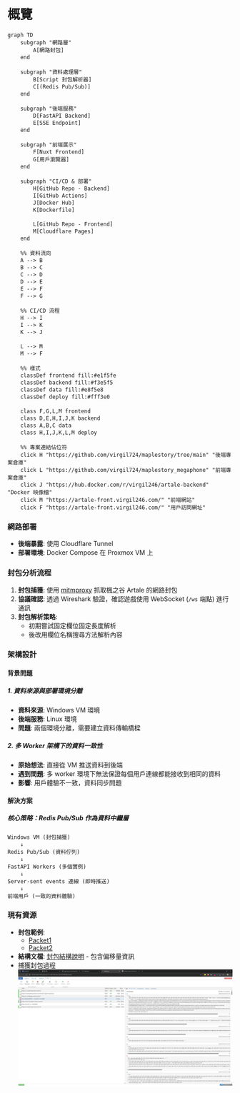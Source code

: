 # 概覽

```mermaid
graph TD
    subgraph "網路層"
        A[網路封包] 
    end
    
    subgraph "資料處理層"
        B[Script 封包解析器]
        C[(Redis Pub/Sub)]
    end
    
    subgraph "後端服務"
        D[FastAPI Backend]
        E[SSE Endpoint]
    end
    
    subgraph "前端展示"
        F[Nuxt Frontend]
        G[用戶瀏覽器]
    end
    
    subgraph "CI/CD & 部署"
        H[GitHub Repo - Backend]
        I[GitHub Actions]
        J[Docker Hub]
        K[Dockerfile]
        
        L[GitHub Repo - Frontend] 
        M[Cloudflare Pages]
    end
    
    %% 資料流向
    A --> B
    B --> C
    C --> D
    D --> E
    E --> F
    F --> G
    
    %% CI/CD 流程
    H --> I
    I --> K
    K --> J
    
    L --> M
    M --> F
    
    %% 樣式
    classDef frontend fill:#e1f5fe
    classDef backend fill:#f3e5f5
    classDef data fill:#e8f5e8
    classDef deploy fill:#fff3e0
    
    class F,G,L,M frontend
    class D,E,H,I,J,K backend
    class A,B,C data
    class H,I,J,K,L,M deploy

    %% 專案連結佔位符
    click H "https://github.com/virgil724/maplestory/tree/main" "後端專案倉庫"
    click L "https://github.com/virgil724/maplestory_megaphone" "前端專案倉庫"
    click J "https://hub.docker.com/r/virgil246/artale-backend" "Docker 映像檔"
    click M "https://artale-front.virgil246.com/" "前端網站"
    click F "https://artale-front.virgil246.com/" "用戶訪問網址"
```



### 網路部署
- **後端暴露**: 使用 Cloudflare Tunnel
- **部署環境**: Docker Compose 在 Proxmox VM 上

### 封包分析流程
1. **封包捕獲**: 使用 [mitmproxy](https://mitmproxy.org/) 抓取楓之谷 Artale 的網路封包
2. **協議確認**: 透過 Wireshark 驗證，確認遊戲使用 WebSocket (`/ws` 端點) 進行通訊
3. **封包解析策略**: 
   - 初期嘗試固定欄位固定長度解析
   - 後改用欄位名稱搜尋方法解析內容

### 架構設計

#### 背景問題

##### 1. 資料來源與部署環境分離
- **資料來源**: Windows VM 環境
- **後端服務**: Linux 環境  
- **問題**: 兩個環境分離，需要建立資料傳輸橋樑

##### 2. 多 Worker 架構下的資料一致性
- **原始想法**: 直接從 VM 推送資料到後端
- **遇到問題**: 多 worker 環境下無法保證每個用戶連線都能接收到相同的資料
- **影響**: 用戶體驗不一致，資料同步問題

#### 解決方案

##### 核心策略：Redis Pub/Sub 作為資料中繼層

````plaintext
Windows VM (封包捕獲) 
    ↓ 
Redis Pub/Sub (資料佇列)
    ↓
FastAPI Workers (多個實例)
    ↓
Server-sent events 連線 (即時推送)
    ↓
前端用戶 (一致的資料體驗)
````


### 現有資源
- **封包範例**: 
  - [Packet1](https://github.com/virgil724/maplestory/blob/master/old-packet.txt)
  - [Packet2](https://github.com/virgil724/maplestory/blob/master/new-packet.txt)
- **結構文檔**: [封包結構說明](https://github.com/virgil724/maplestory/blob/master/packet_structure.md) - 包含偏移量資訊
- 捕獲封包過程
![alt text](<Screenshot 2025-05-30 164352.png>)

